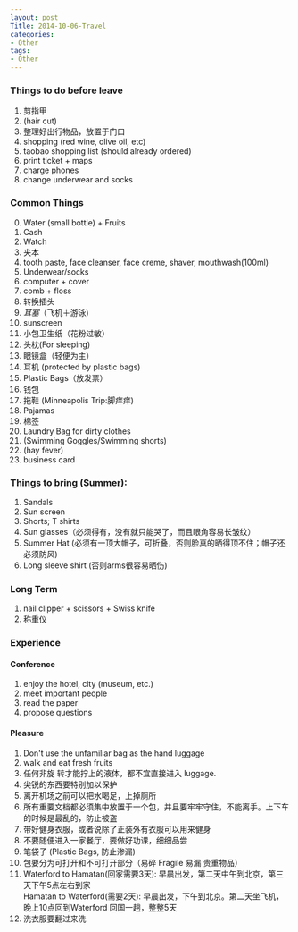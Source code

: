 ```yaml
---
layout: post
Title: 2014-10-06-Travel
categories:
- Other
tags:
- Other
---
```



### Things to do before leave
1. 剪指甲
1. (hair cut)
2. 整理好出行物品，放置于门口
2. shopping (red wine, olive oil, etc)
3. taobao shopping list (should already ordered)
4. print ticket + maps
5. charge phones
6. change underwear and socks

### Common Things
0. Water (small bottle) + Fruits
1. Cash
1. Watch
1. 夹本
5. tooth paste, face cleanser, face creme, shaver, mouthwash(100ml)
2. Underwear/socks
3. computer + cover
4. comb + floss
7. 转换插头
7. *耳塞*（飞机＋游泳)
8. sunscreen
9. 小包卫生纸（花粉过敏）
10. 头枕(For sleeping)
12. 眼镜盒（轻便为主）
13. 耳机 (protected by plastic bags)
14. Plastic Bags（放发票）
15. 钱包
6. 拖鞋 (Minneapolis Trip:脚痒痒)
1. Pajamas
1. 棉签
1. Laundry Bag for dirty clothes
1. (Swimming Goggles/Swimming shorts)
1. (hay fever)
21. business card

### Things to bring (Summer):

1. Sandals 
2. Sun screen
3. Shorts; T shirts
5. Sun glasses（必须得有，没有就只能哭了，而且眼角容易长皱纹）
6. Summer Hat (必须有一顶大帽子，可折叠，否则脸真的晒得顶不住；帽子还必须防风)
7. Long sleeve shirt (否则arms很容易晒伤)

### Long Term

1. nail clipper + scissors + Swiss knife
1. 称重仪


### Experience

#### Conference
1. enjoy the hotel, city (museum, etc.)
2. meet important people
3. read the paper
4. propose questions

#### Pleasure
1. Don't use the unfamiliar bag as the hand luggage
4. walk and eat fresh fruits
5. 任何非旋 转才能拧上的液体，都不宜直接进入 luggage.
5. 尖锐的东西要特别加以保护
45. 离开机场之前可以把水喝足，上掉厕所
53. 所有重要文档都必须集中放置于一个包，并且要牢牢守住，不能离手。上下车的时候是最乱的，防止被盗
55. 带好健身衣服，或者说除了正装外有衣服可以用来健身 
30. 不要随便进入一家餐厅，要做好功课，细细品尝
1. 笔袋子 (Plastic Bags, 防止渗漏)
1. 包要分为可打开和不可打开部分（易碎 Fragile 易漏 贵重物品）
1. Waterford to  Hamatan(回家需要3天): 早晨出发，第二天中午到北京，第三天下午5点左右到家  
Hamatan to Waterford(需要2天): 早晨出发，下午到北京。第二天坐飞机，晚上10点回到Waterford
回国一趟，整整5天
1. 洗衣服要翻过来洗